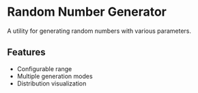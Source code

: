 # Random Number Generator

A utility for generating random numbers with various parameters.

## Features
- Configurable range
- Multiple generation modes
- Distribution visualization 